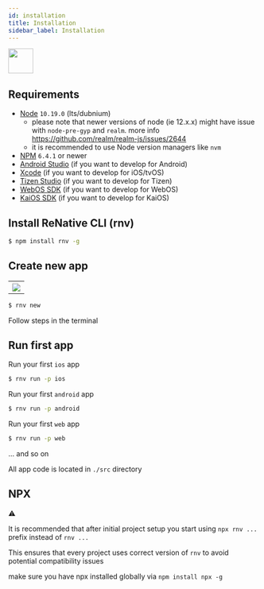 ```yaml
---
id: installation
title: Installation
sidebar_label: Installation
---
```



<img src="https://renative.org/img/ic_quickstart.png" width=50 height=50 />

## Requirements

-   [Node](https://nodejs.org) `10.19.0` (lts/dubnium)
    - please note that newer versions of node (ie 12.x.x) might have issue with `node-pre-gyp` and `realm`. more info https://github.com/realm/realm-js/issues/2644
    - it is recommended to use Node version managers like `nvm`
-   [NPM](https://npmjs.com/) `6.4.1` or newer
-   [Android Studio](https://developer.android.com/studio) (if you want to develop for Android)
-   [Xcode](https://developer.apple.com/xcode/) (if you want to develop for iOS/tvOS)
-   [Tizen Studio](https://developer.tizen.org/ko/development/tizen-studio/configurable-sdk) (if you want to develop for Tizen)
-   [WebOS SDK](http://webostv.developer.lge.com/sdk/installation/) (if you want to develop for WebOS)
-   [KaiOS SDK](https://developer.kaiostech.com) (if you want to develop for KaiOS)



## Install ReNative CLI (rnv)

```bash
$ npm install rnv -g
```

## Create new app

<table>
  <tr>
    <th>
    <img src="https://renative.org/img/cli_app_create1.gif" />
    </th>
  </tr>
</table>

```bash
$ rnv new
```

Follow steps in the terminal

## Run first app


Run your first `ios` app

```bash
$ rnv run -p ios
```


Run your first `android` app

```bash
$ rnv run -p android
```


Run your first `web` app

```bash
$ rnv run -p web
```

... and so on

All app code is located in `./src` directory

## NPX

⚠️

It is recommended that after initial project setup you start using `npx rnv ...` prefix instead of `rnv ...`

This ensures that every project uses correct version of `rnv` to avoid potential compatibility issues

make sure you have npx installed globally via `npm install npx -g`
